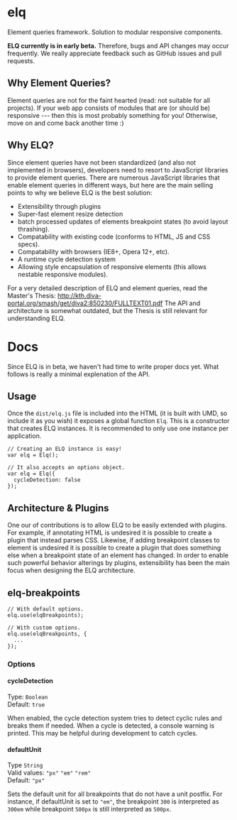 # elq
Element queries framework. Solution to modular responsive components.

**ELQ currently is in early beta.** Therefore, bugs and API changes may occur frequently. We really appreciate feedback such as GitHub issues and pull requests.

## Why Element Queries?

Element queries are not for the faint hearted (read: not suitable for all projects).
If your web app consists of modules that are (or should be) responsive --- then this is most probably something for you!
Otherwise, move on and come back another time :)

## Why ELQ?

Since element queries have not been standardized (and also not implemented in browsers), developers need to resort to JavaScript libraries to provide element queries.
There are numerous JavaScript libraries that enable element queries in different ways, but here are the main selling points to why we believe ELQ is the best solution:

- Extensibility through plugins
- Super-fast element resize detection
- batch processed updates of elements breakpoint states (to avoid layout thrashing).
- Compatability with existing code (conforms to HTML, JS and CSS specs).
- Compatability with browsers (IE8+, Opera 12+, etc).
- A runtime cycle detection system
- Allowing style encapsulation of responsive elements (this allows nestable responsive modules).

For a very detailed description of ELQ and element queries, read the Master's Thesis: http://kth.diva-portal.org/smash/get/diva2:850230/FULLTEXT01.pdf
The API and architecture is somewhat outdated, but the Thesis is still relevant for understanding ELQ.

# Docs

Since ELQ is in beta, we haven't had time to write proper docs yet. What follows is really a minimal explenation of the API.

## Usage

Once the ```dist/elq.js``` file is included into the HTML (it is built with UMD, so include it as you wish) it exposes a global function ```Elq```. This is a constructor that creates ELQ instances. It is recommended to only use one instance per application.

```
// Creating an ELQ instance is easy!
var elq = Elq();

// It also accepts an options object.
var elq = Elq({
  cycleDetection: false
});
```

## Architecture & Plugins

One our of contributions is to allow ELQ to be easily extended with plugins. For example, if annotating HTML is undesired it is possible to create a plugin that instead parses CSS. Likewise, if adding breakpoint classes to element is undesired it is possible to create a plugin that does something else when a breakpoint state of an element has changed. In order to enable such powerful behavior alterings by plugins, extensibility has been the main focus when designing the ELQ architecture.

## elq-breakpoints

```
// With default options.
elq.use(elqBreakpoints);

// With custom options.
elq.use(elqBreakpoints, {
  ...
});
```

### Options

#### cycleDetection
Type: `Boolean`  
Default: `true`

When enabled, the cycle detection system tries to detect cyclic rules and breaks them if needed. When a cycle is detected, a console warning is printed. This may be helpful during development to catch cycles.

#### defaultUnit
Type `String`  
Valid values: `"px"` `"em"` `"rem"`  
Default: `"px"`

Sets the default unit for all breakpoints that do not have a unit postfix. For instance, if defaultUnit is set to `"em"`, the breakpoint `300` is interpreted as `300em` while breakpoint `500px` is still interpreted as `500px`.

